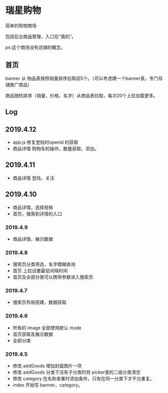 # 瑞星购物

简单的购物商场

包括后台商品管理，入口在“我的”。

ps:这个商场没有店铺的概念。

## 首页

banner 从 物品表按照销量排序拉取前5个。（可以考虑建一个banner表，专门存储推广商品）

商品随机排序（销量，价格，名字）从商品表拉取，每次20个上拉加载更多。

## Log
## 2019.4.12
- app.js 修复登陆时openid 的获取
- 商品详情 购物车的操作，数量获取，添加。
## 2019.4.11
- 商品详情 登陆，关注
## 2019.4.10
- 商品详情，选择规格
- 首页，搜索到详情的入口
### 2019.4.9
- 商品详情，展示数据
### 2019.4.8
- 搜索页分类筛选，名字模糊查询
- 首页 上拉设置最低间隔时间
- 首页及全部分类可以携带参数进入搜索页
### 2019.4.7
- 搜索页布局搭建，数据获取

### 2019.4.6
- 所有的 image 全部使用默认 mode
- 首页获取及展示数据
- 全部分类

### 2019.4.5

- 修改 addGoods 增加封面图片一项
- 修改 addGoods 分类下没有子分类时将 picker里的二级分类清空
- 修改 category 在名称查重时添加条件，只有在同一分类下才不允重复。
- index 开始写 banner，category。
